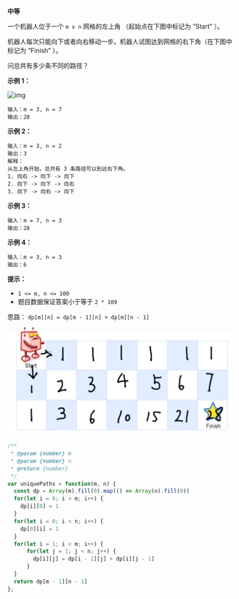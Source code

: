 **中等**

一个机器人位于一个 `m x n` 网格的左上角 （起始点在下图中标记为 “Start” ）。

机器人每次只能向下或者向右移动一步。机器人试图达到网格的右下角（在下图中标记为 “Finish” ）。

问总共有多少条不同的路径？ 

**示例 1：**

![img](https://assets.leetcode.com/uploads/2018/10/22/robot_maze.png)

```
输入：m = 3, n = 7
输出：28
```

**示例 2：**

```
输入：m = 3, n = 2
输出：3
解释：
从左上角开始，总共有 3 条路径可以到达右下角。
1. 向右 -> 向下 -> 向下
2. 向下 -> 向下 -> 向右
3. 向下 -> 向右 -> 向下
```

**示例 3：**

```
输入：m = 7, n = 3
输出：28
```

**示例 4：**

```
输入：m = 3, n = 3
输出：6
```

**提示：**

- `1 <= m, n <= 100`
- 题目数据保证答案小于等于 `2 * 109`

思路： `dp[m][n] = dp[m - 1][n] + dp[m][n - 1]`

<img src="./images/image-20230118192627871.png" alt="image-20230118192627871" style="zoom:50%;" />

```js
/**
 * @param {number} m
 * @param {number} n
 * @return {number}
 */
var uniquePaths = function(m, n) {
  const dp = Array(m).fill(0).map(() => Array(n).fill(0))
  for(let i = 0; i < m; i++) {
    dp[i][0] = 1
  }
  for(let i = 0; i < n; i++) {
    dp[0][i] = 1
  }
  for(let i = 1; i < m; i++) {
      for(let j = 1; j < n; j++) {
        dp[i][j] = dp[i - 1][j] + dp[i][j - 1]
      }
  }
  return dp[m - 1][n - 1]
};
```

